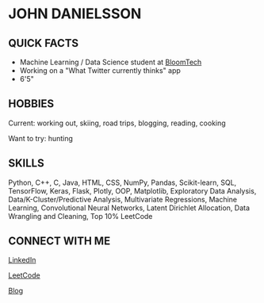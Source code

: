 # JOHN DANIELSSON

## QUICK FACTS

- Machine Learning / Data Science student at [BloomTech](https://www.bloomtech.com)
- Working on a "What Twitter currently thinks" app
- 6'5"

## HOBBIES

Current: working out, skiing, road trips, blogging, reading, cooking

Want to try: hunting

## SKILLS

Python, C++, C, Java, HTML, CSS, NumPy, Pandas, Scikit-learn, SQL, TensorFlow, Keras, Flask, Plotly, OOP, Matplotlib, Exploratory Data Analysis, Data/K-Cluster/Predictive Analysis, Multivariate Regressions, Machine Learning, Convolutional Neural Networks, Latent Dirichlet Allocation, Data Wrangling and Cleaning, Top 10% LeetCode

## CONNECT WITH ME

[LinkedIn](https://www.linkedin.com/in/johndanielsson/)

[LeetCode](https://leetcode.com/johnonthepath/)

[Blog](https://medium.com/@johnonthepath)
